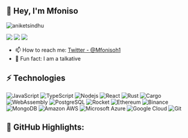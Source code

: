 ## 👋 Hey, I'm Mfoniso

<p align="left"> <img src="https://komarev.com/ghpvc/?username=aniketsindhu&label=Views&color=red" alt="aniketsindhu" /> </p>

<a href="mailto: ukpabiomfoniso@gmail.com"><img src="https://img.shields.io/badge/-ukpabiomfoniso%40gmail.com-C5221E?&style=for-the-badge&logo=Gmail&logoColor=white" ></a>  <a href="https://github.com/AirZED"><img src="https://img.shields.io/badge/airzed-white.svg?&style=for-the-badge&logo=github&logoColor=black" ></a> <a href="https://x.com/Mfonisoh1"><img src="https://img.shields.io/badge/Mfonisoh1-blue.svg?&style=for-the-badge&logo=twitter&logoColor=white" ></a> 

- 📫 How to reach me: [Twitter - @Mfonisoh1](https://x.com/Mfonisoh1)
- 👋  Fun fact: I am a talkative


## ⚡ Technologies

![JavaScript](https://img.shields.io/badge/-JavaScript-black?style=flat-square&logo=javascript)
![TypeScript](https://img.shields.io/badge/-TypeScript-darkblue?style=flat-square&logo=typescript)
![Nodejs](https://img.shields.io/badge/-Nodejs-pink?style=flat-square&logo=Node.js)
![React](https://img.shields.io/badge/-React-black?style=flat-square&logo=react)
![Rust](https://img.shields.io/badge/-Rust-black?style=flat-square&logo=rust)
![Cargo](https://img.shields.io/badge/-Cargo-brown?style=flat-square&logo=cargo)
![WebAssembly](https://img.shields.io/badge/-WebAssembly-purple?style=flat-square&logo=webassembly)
![PostgreSQL](https://img.shields.io/badge/-PostgreSQL-blue?style=flat-square&logo=postgresql)
![Rocket](https://img.shields.io/badge/-Rocket-orange?style=flat-square&logo=rocket)
![Ethereum](https://img.shields.io/badge/-ethereum-green?style=flat-square&logo=ethereum)
![Binance](https://img.shields.io/badge/-binance-grey?style=flat-square&logo=binance)
![MongoDB](https://img.shields.io/badge/-MongoDB-black?style=flat-square&logo=mongodb)
![Amazon AWS](https://img.shields.io/badge/Amazon%20AWS-232F3E?style=flat-square&logo=amazon-aws)
![Microsoft Azure](https://img.shields.io/badge/Microsoft%20Azure-232F7E?style=flat-square&logo=microsoft-azure)
![Google Cloud](https://img.shields.io/badge/Google%20Cloud-black?style=flat-square&logo=google-cloud)
![Git](https://img.shields.io/badge/-Git-black?style=flat-square&logo=git)


## 🌼 GitHub Highlights:
<a href="">
